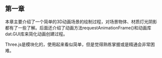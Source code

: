 ## 第一章

本章主要介绍了一个简单的3D动画场景的绘制过程，对场景物体、材质灯光阴影都有了一些了解。后面还介绍了动画方法requestAnimationFrame()和动画库dat.GUI库来简化动画创建过程。

Three.js是模块化的，使用起来看似简单，但是觉得熟练掌握或是精通会非常困难。